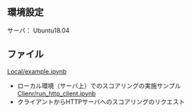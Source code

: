 ## 環境設定
サーバ： Ubuntu18.04

## ファイル
[Local/example.ipynb](./Local/example.ipynb)
- ローカル環境（サーバ上）でのスコアリングの実施サンプル
[Clienr/run_http_client.ipynb](./Client/run_http_client.ipynb)
- クライアントからHTTPサーバへのスコアリングのリクエスト
